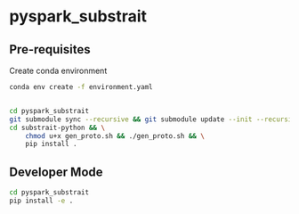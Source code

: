 # pyspark_substrait

## Pre-requisites

Create conda environment

```bash
conda env create -f environment.yaml
```

```bash

```

```bash
cd pyspark_substrait
git submodule sync --recursive && git submodule update --init --recursive
cd substrait-python && \
    chmod u+x gen_proto.sh && ./gen_proto.sh && \
    pip install .
```

## Developer Mode

```bash
cd pyspark_substrait
pip install -e .
```